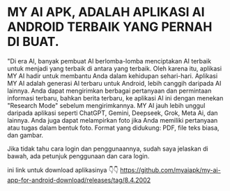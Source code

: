 # MY AI APK, ADALAH APLIKASI AI ANDROID TERBAIK YANG PERNAH DI BUAT.

"Di era AI, banyak pembuat AI berlomba-lomba menciptakan AI terbaik untuk menjadi yang terbaik di antara yang terbaik. Oleh karena itu, aplikasi MY AI hadir untuk membantu Anda dalam kehidupan sehari-hari. Aplikasi MY AI adalah generasi AI terbaru untuk Android, lebih canggih daripada AI lainnya. Anda dapat mengirimkan berbagai pertanyaan dan permintaan informasi terbaru, bahkan berita terbaru, ke aplikasi AI ini dengan menekan "Research Mode" sebelum mengirimkannya. MY AI jauh lebih unggul daripada aplikasi seperti ChatGPT, Gemini, Deepseek, Grok, Meta Ai, dan lainnya. Anda juga dapat melampirkan foto jika Anda memiliki pertanyaan atau tugas dalam bentuk foto. Format yang didukung: PDF, file teks biasa, dan gambar.

Jika tidak tahu cara login dan penggunaannya, sudah saya jelaskan di bawah, ada petunjuk penggunaan dan cara login.

ini link untuk download aplikasinya
👇👇
https://github.com/myaiapk/my-ai-app-for-android-download/releases/tag/8.4.2002
